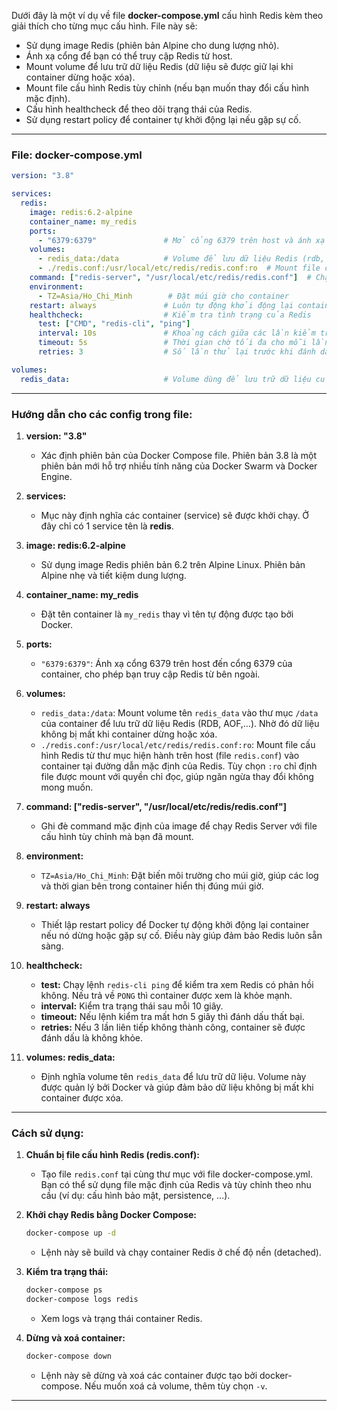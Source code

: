 Dưới đây là một ví dụ về file **docker-compose.yml** cấu hình Redis kèm theo giải thích cho từng mục cấu hình. File này sẽ:

- Sử dụng image Redis (phiên bản Alpine cho dung lượng nhỏ).
- Ánh xạ cổng để bạn có thể truy cập Redis từ host.
- Mount volume để lưu trữ dữ liệu Redis (dữ liệu sẽ được giữ lại khi container dừng hoặc xóa).
- Mount file cấu hình Redis tùy chỉnh (nếu bạn muốn thay đổi cấu hình mặc định).
- Cấu hình healthcheck để theo dõi trạng thái của Redis.
- Sử dụng restart policy để container tự khởi động lại nếu gặp sự cố.

---

### File: docker-compose.yml

```yaml
version: "3.8"

services:
  redis:
    image: redis:6.2-alpine
    container_name: my_redis
    ports:
      - "6379:6379"               # Mở cổng 6379 trên host và ánh xạ đến cổng 6379 trên container
    volumes:
      - redis_data:/data          # Volume để lưu dữ liệu Redis (rdb, aof, …)
      - ./redis.conf:/usr/local/etc/redis/redis.conf:ro  # Mount file cấu hình Redis tùy chỉnh từ host vào container (chỉ đọc)
    command: ["redis-server", "/usr/local/etc/redis/redis.conf"]  # Chạy redis-server với file cấu hình tùy chỉnh
    environment:
      - TZ=Asia/Ho_Chi_Minh        # Đặt múi giờ cho container
    restart: always               # Luôn tự động khởi động lại container nếu gặp sự cố
    healthcheck:                  # Kiểm tra tình trạng của Redis
      test: ["CMD", "redis-cli", "ping"]
      interval: 10s               # Khoảng cách giữa các lần kiểm tra
      timeout: 5s                 # Thời gian chờ tối đa cho mỗi lần kiểm tra
      retries: 3                  # Số lần thử lại trước khi đánh dấu container không khỏe

volumes:
  redis_data:                     # Volume dùng để lưu trữ dữ liệu của Redis
```

---

### Hướng dẫn cho các config trong file:

1. **version: "3.8"**  
   - Xác định phiên bản của Docker Compose file. Phiên bản 3.8 là một phiên bản mới hỗ trợ nhiều tính năng của Docker Swarm và Docker Engine.

2. **services:**  
   - Mục này định nghĩa các container (service) sẽ được khởi chạy. Ở đây chỉ có 1 service tên là **redis**.

3. **image: redis:6.2-alpine**  
   - Sử dụng image Redis phiên bản 6.2 trên Alpine Linux. Phiên bản Alpine nhẹ và tiết kiệm dung lượng.

4. **container_name: my_redis**  
   - Đặt tên container là `my_redis` thay vì tên tự động được tạo bởi Docker.

5. **ports:**  
   - `"6379:6379"`: Ánh xạ cổng 6379 trên host đến cổng 6379 của container, cho phép bạn truy cập Redis từ bên ngoài.

6. **volumes:**  
   - `redis_data:/data`: Mount volume tên `redis_data` vào thư mục `/data` của container để lưu trữ dữ liệu Redis (RDB, AOF,…). Nhờ đó dữ liệu không bị mất khi container dừng hoặc xóa.
   - `./redis.conf:/usr/local/etc/redis/redis.conf:ro`: Mount file cấu hình Redis từ thư mục hiện hành trên host (file `redis.conf`) vào container tại đường dẫn mặc định của Redis. Tùy chọn `:ro` chỉ định file được mount với quyền chỉ đọc, giúp ngăn ngừa thay đổi không mong muốn.

7. **command: ["redis-server", "/usr/local/etc/redis/redis.conf"]**  
   - Ghi đè command mặc định của image để chạy Redis Server với file cấu hình tùy chỉnh mà bạn đã mount.

8. **environment:**  
   - `TZ=Asia/Ho_Chi_Minh`: Đặt biến môi trường cho múi giờ, giúp các log và thời gian bên trong container hiển thị đúng múi giờ.

9. **restart: always**  
   - Thiết lập restart policy để Docker tự động khởi động lại container nếu nó dừng hoặc gặp sự cố. Điều này giúp đảm bảo Redis luôn sẵn sàng.

10. **healthcheck:**  
    - **test:** Chạy lệnh `redis-cli ping` để kiểm tra xem Redis có phản hồi không. Nếu trả về `PONG` thì container được xem là khỏe mạnh.
    - **interval:** Kiểm tra trạng thái sau mỗi 10 giây.
    - **timeout:** Nếu lệnh kiểm tra mất hơn 5 giây thì đánh dấu thất bại.
    - **retries:** Nếu 3 lần liên tiếp không thành công, container sẽ được đánh dấu là không khỏe.

11. **volumes: redis_data:**  
    - Định nghĩa volume tên `redis_data` để lưu trữ dữ liệu. Volume này được quản lý bởi Docker và giúp đảm bảo dữ liệu không bị mất khi container được xóa.

---

### Cách sử dụng:

1. **Chuẩn bị file cấu hình Redis (redis.conf):**  
   - Tạo file `redis.conf` tại cùng thư mục với file docker-compose.yml. Bạn có thể sử dụng file mặc định của Redis và tùy chỉnh theo nhu cầu (ví dụ: cấu hình bảo mật, persistence, …).

2. **Khởi chạy Redis bằng Docker Compose:**
   ```bash
   docker-compose up -d
   ```
   - Lệnh này sẽ build và chạy container Redis ở chế độ nền (detached).

3. **Kiểm tra trạng thái:**
   ```bash
   docker-compose ps
   docker-compose logs redis
   ```
   - Xem logs và trạng thái container Redis.

4. **Dừng và xoá container:**
   ```bash
   docker-compose down
   ```
   - Lệnh này sẽ dừng và xoá các container được tạo bởi docker-compose. Nếu muốn xoá cả volume, thêm tùy chọn `-v`.

---